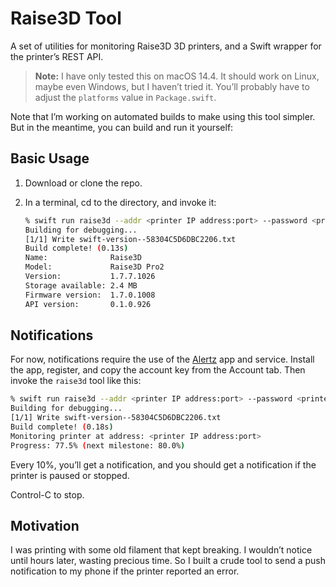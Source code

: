 # Raise3D Tool

A set of utilities for monitoring Raise3D 3D printers, and a Swift wrapper for the printer’s REST API.

> **Note:** I have only tested this on macOS 14.4. It should work on Linux, maybe even Windows,
but I haven’t tried it. You’ll probably have to adjust the `platforms` value in `Package.swift`.

Note that I’m working on automated builds to make using this tool simpler. But in the meantime, you
can build and run it yourself:

## Basic Usage

1. Download or clone the repo.
2. In a terminal, cd to the directory, and invoke it:

	```bash
	% swift run raise3d --addr <printer IP address:port> --password <printer password> info
	Building for debugging...
	[1/1] Write swift-version--58304C5D6DBC2206.txt
	Build complete! (0.13s)
	Name:              Raise3D
	Model:             Raise3D Pro2
	Version:           1.7.7.1026
	Storage available: 2.4 MB
	Firmware version:  1.7.0.1008
	API version:       0.1.0.926
	```


## Notifications

For now, notifications require the use of the [Alertz](https://alertzy.app) app and service. Install the app,
register, and copy the account key from the Account tab. Then invoke the `raise3d` tool like this:

```bash
% swift run raise3d --addr <printer IP address:port> --password <printer password> monitor --notify <alertz account key>
Building for debugging...
[1/1] Write swift-version--58304C5D6DBC2206.txt
Build complete! (0.18s)
Monitoring printer at address: <printer IP address:port>
Progress: 77.5% (next milestone: 80.0%)
```
Every 10%, you’ll get a notification, and you should get a notification if the printer is paused or stopped.

Control-C to stop.
 
## Motivation

I was printing with some old filament that kept breaking. I wouldn’t notice until hours later, wasting
precious time. So I built a crude tool to send a push notification to my phone if the printer reported an
error.
